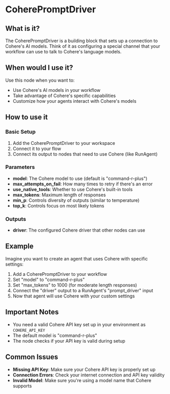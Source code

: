 # CoherePromptDriver

## What is it?

The CoherePromptDriver is a building block that sets up a connection to Cohere's AI models. Think of it as configuring a special channel that your workflow can use to talk to Cohere's language models.

## When would I use it?

Use this node when you want to:

- Use Cohere's AI models in your workflow
- Take advantage of Cohere's specific capabilities
- Customize how your agents interact with Cohere's models

## How to use it

### Basic Setup

1. Add the CoherePromptDriver to your workspace
2. Connect it to your flow
3. Connect its output to nodes that need to use Cohere (like RunAgent)

### Parameters

- **model**: The Cohere model to use (default is "command-r-plus")
- **max_attempts_on_fail**: How many times to retry if there's an error
- **use_native_tools**: Whether to use Cohere's built-in tools
- **max_tokens**: Maximum length of responses
- **min_p**: Controls diversity of outputs (similar to temperature)
- **top_k**: Controls focus on most likely tokens

### Outputs

- **driver**: The configured Cohere driver that other nodes can use

## Example

Imagine you want to create an agent that uses Cohere with specific settings:

1. Add a CoherePromptDriver to your workflow
1. Set "model" to "command-r-plus"
1. Set "max_tokens" to 1000 (for moderate length responses)
1. Connect the "driver" output to a RunAgent's "prompt_driver" input
1. Now that agent will use Cohere with your custom settings

## Important Notes

- You need a valid Cohere API key set up in your environment as `COHERE_API_KEY`
- The default model is "command-r-plus"
- The node checks if your API key is valid during setup

## Common Issues

- **Missing API Key**: Make sure your Cohere API key is properly set up
- **Connection Errors**: Check your internet connection and API key validity
- **Invalid Model**: Make sure you're using a model name that Cohere supports
